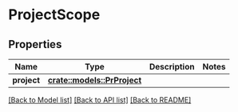 # ProjectScope

## Properties

Name | Type | Description | Notes
------------ | ------------- | ------------- | -------------
**project** | [**crate::models::PrProject**](PR_Project.md) |  | 

[[Back to Model list]](../README.md#documentation-for-models) [[Back to API list]](../README.md#documentation-for-api-endpoints) [[Back to README]](../README.md)


